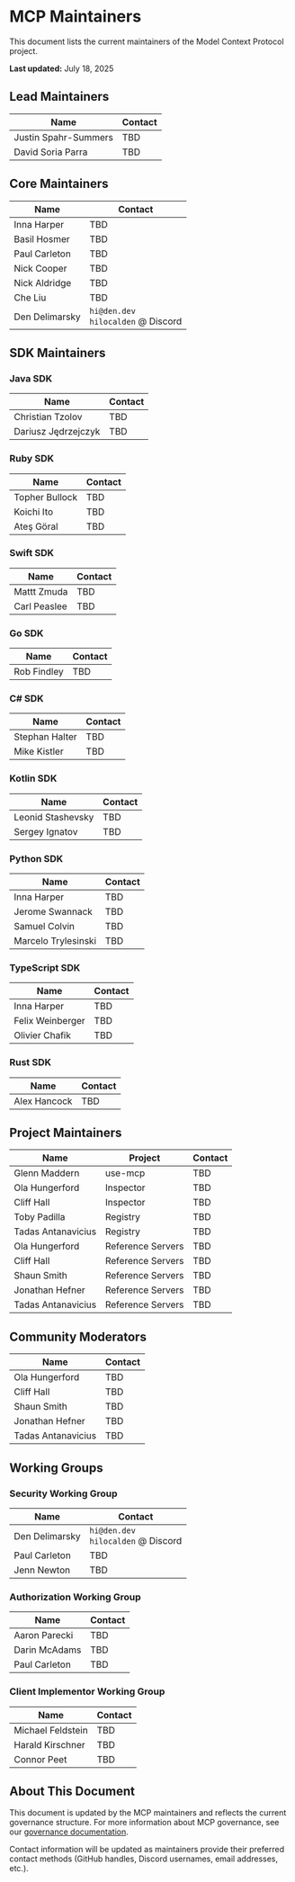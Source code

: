 # MCP Maintainers

This document lists the current maintainers of the Model Context Protocol project.

**Last updated:** July 18, 2025

## Lead Maintainers

| Name                 | Contact |
| -------------------- | ------- |
| Justin Spahr-Summers | TBD     |
| David Soria Parra    | TBD     |

## Core Maintainers

| Name           | Contact                                 |
| -------------- | --------------------------------------- |
| Inna Harper    | TBD                                     |
| Basil Hosmer   | TBD                                     |
| Paul Carleton  | TBD                                     |
| Nick Cooper    | TBD                                     |
| Nick Aldridge  | TBD                                     |
| Che Liu        | TBD                                     |
| Den Delimarsky | `hi@den.dev`</br>`hilocalden` @ Discord |

## SDK Maintainers

### Java SDK

| Name                | Contact |
| ------------------- | ------- |
| Christian Tzolov    | TBD     |
| Dariusz Jędrzejczyk | TBD     |

### Ruby SDK

| Name           | Contact |
| -------------- | ------- |
| Topher Bullock | TBD     |
| Koichi Ito     | TBD     |
| Ateş Göral     | TBD     |

### Swift SDK

| Name         | Contact |
| ------------ | ------- |
| Mattt Zmuda  | TBD     |
| Carl Peaslee | TBD     |

### Go SDK

| Name        | Contact |
| ----------- | ------- |
| Rob Findley | TBD     |

### C# SDK

| Name           | Contact |
| -------------- | ------- |
| Stephan Halter | TBD     |
| Mike Kistler   | TBD     |

### Kotlin SDK

| Name              | Contact |
| ----------------- | ------- |
| Leonid Stashevsky | TBD     |
| Sergey Ignatov    | TBD     |

### Python SDK

| Name                | Contact |
| ------------------- | ------- |
| Inna Harper         | TBD     |
| Jerome Swannack     | TBD     |
| Samuel Colvin       | TBD     |
| Marcelo Trylesinski | TBD     |

### TypeScript SDK

| Name             | Contact |
| ---------------- | ------- |
| Inna Harper      | TBD     |
| Felix Weinberger | TBD     |
| Olivier Chafik   | TBD     |

### Rust SDK

| Name         | Contact |
| ------------ | ------- |
| Alex Hancock | TBD     |

## Project Maintainers

| Name               | Project           | Contact |
| ------------------ | ----------------- | ------- |
| Glenn Maddern      | use-mcp           | TBD     |
| Ola Hungerford     | Inspector         | TBD     |
| Cliff Hall         | Inspector         | TBD     |
| Toby Padilla       | Registry          | TBD     |
| Tadas Antanavicius | Registry          | TBD     |
| Ola Hungerford     | Reference Servers | TBD     |
| Cliff Hall         | Reference Servers | TBD     |
| Shaun Smith        | Reference Servers | TBD     |
| Jonathan Hefner    | Reference Servers | TBD     |
| Tadas Antanavicius | Reference Servers | TBD     |

## Community Moderators

| Name               | Contact |
| ------------------ | ------- |
| Ola Hungerford     | TBD     |
| Cliff Hall         | TBD     |
| Shaun Smith        | TBD     |
| Jonathan Hefner    | TBD     |
| Tadas Antanavicius | TBD     |

## Working Groups

### Security Working Group

| Name           | Contact                                 |
| -------------- | --------------------------------------- |
| Den Delimarsky | `hi@den.dev`</br>`hilocalden` @ Discord |
| Paul Carleton  | TBD                                     |
| Jenn Newton    | TBD                                     |

### Authorization Working Group

| Name          | Contact |
| ------------- | ------- |
| Aaron Parecki | TBD     |
| Darin McAdams | TBD     |
| Paul Carleton | TBD     |

### Client Implementor Working Group

| Name              | Contact |
| ----------------- | ------- |
| Michael Feldstein | TBD     |
| Harald Kirschner  | TBD     |
| Connor Peet       | TBD     |

## About This Document

This document is updated by the MCP maintainers and reflects the current
governance structure. For more information about MCP governance, see our
[governance documentation](https://modelcontextprotocol.io/community/governance).

Contact information will be updated as maintainers provide their preferred
contact methods (GitHub handles, Discord usernames, email addresses, etc.).

